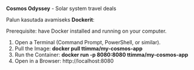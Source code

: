 **Cosmos Odyssey** - Solar system travel deals

Palun kasutada avamiseks **Dockerit**:

Prerequisite: have Docker installed and running on your computer.
1.	Open a Terminal (Command Prompt, PowerShell, or similar).
2.	Pull the Image: **docker pull ttimma/my-cosmos-app**
3.	Run the Container: **docker run -p 8080:8080 ttimma/my-cosmos-app**
4.	Open in a Browser:  http://localhost:8080  
